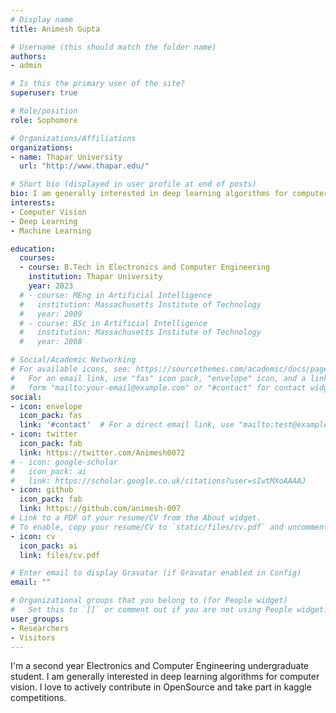 ```yaml
---
# Display name
title: Animesh Gupta

# Username (this should match the folder name)
authors:
- admin

# Is this the primary user of the site?
superuser: true

# Role/position
role: Sophomore

# Organizations/Affiliations
organizations:
- name: Thapar University
  url: "http://www.thapar.edu/"

# Short bio (displayed in user profile at end of posts)
bio: I am generally interested in deep learning algorithms for computer vision. I love to actively contribute in OpenSource and take part in kaggle competitions.
interests:
- Computer Vision
- Deep Learning
- Machine Learning

education:
  courses:
  - course: B.Tech in Electronics and Computer Engineering
    institution: Thapar University
    year: 2023
  # - course: MEng in Artificial Intelligence
  #   institution: Massachusetts Institute of Technology
  #   year: 2009
  # - course: BSc in Artificial Intelligence
  #   institution: Massachusetts Institute of Technology
  #   year: 2008

# Social/Academic Networking
# For available icons, see: https://sourcethemes.com/academic/docs/page-builder/#icons
#   For an email link, use "fas" icon pack, "envelope" icon, and a link in the
#   form "mailto:your-email@example.com" or "#contact" for contact widget.
social:
- icon: envelope
  icon_pack: fas
  link: '#contact'  # For a direct email link, use "mailto:test@example.org".
- icon: twitter
  icon_pack: fab
  link: https://twitter.com/Animesh0072
# - icon: google-scholar
#   icon_pack: ai
#   link: https://scholar.google.co.uk/citations?user=sIwtMXoAAAAJ
- icon: github
  icon_pack: fab
  link: https://github.com/animesh-007
# Link to a PDF of your resume/CV from the About widget.
# To enable, copy your resume/CV to `static/files/cv.pdf` and uncomment the lines below.
- icon: cv
  icon_pack: ai
  link: files/cv.pdf

# Enter email to display Gravatar (if Gravatar enabled in Config)
email: ""

# Organizational groups that you belong to (for People widget)
#   Set this to `[]` or comment out if you are not using People widget.
user_groups:
- Researchers
- Visitors
---
```


I'm a second year Electronics and Computer Engineering undergraduate student. I am generally interested in deep learning algorithms for computer vision. I love to actively contribute in OpenSource and take part in kaggle competitions.


